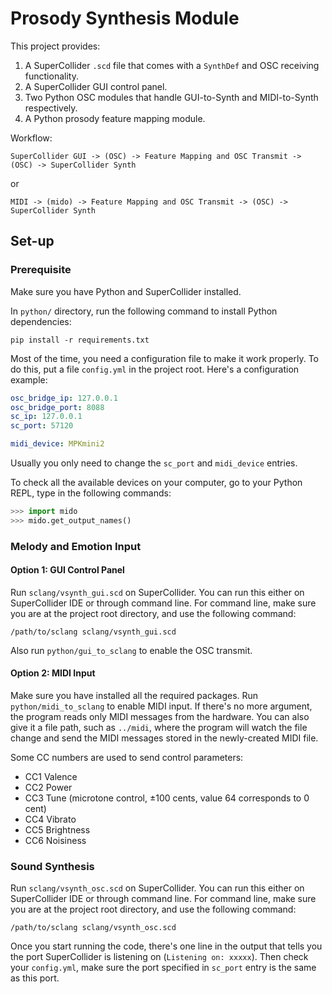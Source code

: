 # Prosody Synthesis Module

This project provides:
1. A SuperCollider `.scd` file that comes with a `SynthDef` and OSC receiving
   functionality.
3. A SuperCollider GUI control panel.
2. Two Python OSC modules that handle GUI-to-Synth and MIDI-to-Synth respectively.
3. A Python prosody feature mapping module.

Workflow:
```
SuperCollider GUI -> (OSC) -> Feature Mapping and OSC Transmit -> (OSC) -> SuperCollider Synth
```
or
```
MIDI -> (mido) -> Feature Mapping and OSC Transmit -> (OSC) -> SuperCollider Synth
```

## Set-up

### Prerequisite
Make sure you have Python and SuperCollider installed.

In `python/` directory, run the following command to install Python dependencies:
``` shell
pip install -r requirements.txt
```

Most of the time, you need a configuration file to make it work properly. To do
this, put a file `config.yml` in the project root. Here's a configuration
example:

``` yaml
osc_bridge_ip: 127.0.0.1
osc_bridge_port: 8088
sc_ip: 127.0.0.1
sc_port: 57120

midi_device: MPKmini2
```

Usually you only need to change the `sc_port` and `midi_device` entries.

To check all the available devices on your computer, go to your Python REPL,
type in the following commands:

``` python
>>> import mido
>>> mido.get_output_names()
```

### Melody and Emotion Input

#### Option 1: GUI Control Panel

Run `sclang/vsynth_gui.scd` on SuperCollider. You can run this either on
SuperCollider IDE or through command line. For command line, make sure you are
at the project root directory, and use the following command:

```
/path/to/sclang sclang/vsynth_gui.scd
```

Also run `python/gui_to_sclang` to enable the OSC transmit.

#### Option 2: MIDI Input

Make sure you have installed all the required packages. Run
`python/midi_to_sclang` to enable MIDI input. If there's no more argument, the
program reads only MIDI messages from the hardware. You can also give it a file
path, such as `../midi`, where the program will watch the file change and send
the MIDI messages stored in the newly-created MIDI file.

Some CC numbers are used to send control parameters:
- CC1 Valence
- CC2 Power
- CC3 Tune (microtone control, ±100 cents, value 64 corresponds to 0 cent)
- CC4 Vibrato
- CC5 Brightness
- CC6 Noisiness

### Sound Synthesis

Run `sclang/vsynth_osc.scd` on SuperCollider. You can run this either on
SuperCollider IDE or through command line. For command line, make sure you are
at the project root directory, and use the following command:

```
/path/to/sclang sclang/vsynth_osc.scd
```

Once you start running the code, there's one line in the output that tells you
the port SuperCollider is listening on (`Listening on: xxxxx`). Then check your
`config.yml`, make sure the port specified in `sc_port` entry is the same as
this port.
